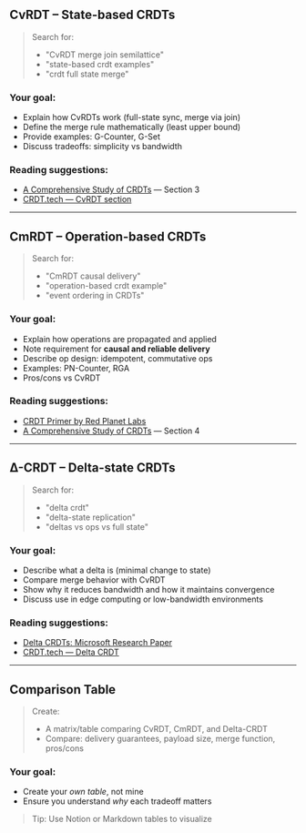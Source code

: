 ## CvRDT – State-based CRDTs

> Search for:
> - "CvRDT merge join semilattice"
> - "state-based crdt examples"
> - "crdt full state merge"

### Your goal:
- Explain how CvRDTs work (full-state sync, merge via join)
- Define the merge rule mathematically (least upper bound)
- Provide examples: G-Counter, G-Set
- Discuss tradeoffs: simplicity vs bandwidth

### Reading suggestions:
- [A Comprehensive Study of CRDTs](https://hal.inria.fr/inria-00555588/document) — Section 3
- [CRDT.tech — CvRDT section](https://crdt.tech/#cvrdts)

---

## CmRDT – Operation-based CRDTs

> Search for:
> - "CmRDT causal delivery"
> - "operation-based crdt example"
> - "event ordering in CRDTs"

### Your goal:
- Explain how operations are propagated and applied
- Note requirement for **causal and reliable delivery**
- Describe op design: idempotent, commutative ops
- Examples: PN-Counter, RGA
- Pros/cons vs CvRDT

### Reading suggestions:
- [CRDT Primer by Red Planet Labs](https://redplanetlabs.com/blog/2020/04/15/an-introduction-to-conflict-free-replicated-data-types-crdts/)
- [A Comprehensive Study of CRDTs](https://hal.inria.fr/inria-00555588/document) — Section 4

---

## Δ-CRDT – Delta-state CRDTs

> Search for:
> - "delta crdt"
> - "delta-state replication"
> - "deltas vs ops vs full state"

### Your goal:
- Describe what a delta is (minimal change to state)
- Compare merge behavior with CvRDT
- Show why it reduces bandwidth and how it maintains convergence
- Discuss use in edge computing or low-bandwidth environments

### Reading suggestions:
- [Delta CRDTs: Microsoft Research Paper](https://www.microsoft.com/en-us/research/publication/delta-state-crdts/)
- [CRDT.tech — Delta CRDT](https://crdt.tech/#delta-crdts)

---

## Comparison Table

> Create:
> - A matrix/table comparing CvRDT, CmRDT, and Delta-CRDT
> - Compare: delivery guarantees, payload size, merge function, pros/cons

### Your goal:
- Create your *own table*, not mine
- Ensure you understand *why* each tradeoff matters

> Tip: Use Notion or Markdown tables to visualize
